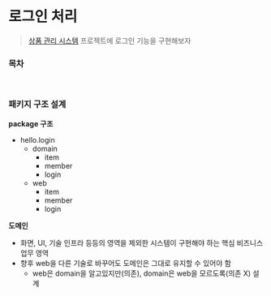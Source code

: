 # 로그인 처리

> [상품 관리 시스템](https://github.com/jmxx219/Spring-Study/blob/main/item-service/README.md) 프로젝트에 로그인 기능을 구현해보자

### 목차


<br/>

### 패키지 구조 설계

**package 구조**
- hello.login 
  - domain 
    - item 
    - member 
    - login
  - web 
    - item
    - member
    - login

**도메인**

- 화면, UI, 기술 인프라 등등의 영역을 제외한 시스템이 구현해야 하는 핵심 비즈니스 업무 영역
- 향후 web을 다른 기술로 바꾸어도 도메인은 그대로 유지할 수 있어야 함
  - web은 domain을 알고있지만(의존), domain은 web을 모르도록(의존 X) 설계